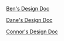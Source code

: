 [Ben's Design Doc](https://docs.google.com/document/d/1Ftg9jzN7DSOrtMMwSQ1MYNOK_SK0P-cp_i9vGQMnXpQ/edit?usp=sharing)

[Dane's Design Doc](https://docs.google.com/document/d/137-3oc-g1-z3NCVHhDR7OIW2W_9xG_6QBmONnNjCmyo/edit?usp=sharing)

[Connor's Design Doc](https://docs.google.com/document/d/1FNiCJugAZcXI5b8ll1FFh8uA7yDqow7JwcQiO6LhqM0/edit?usp=sharing)
